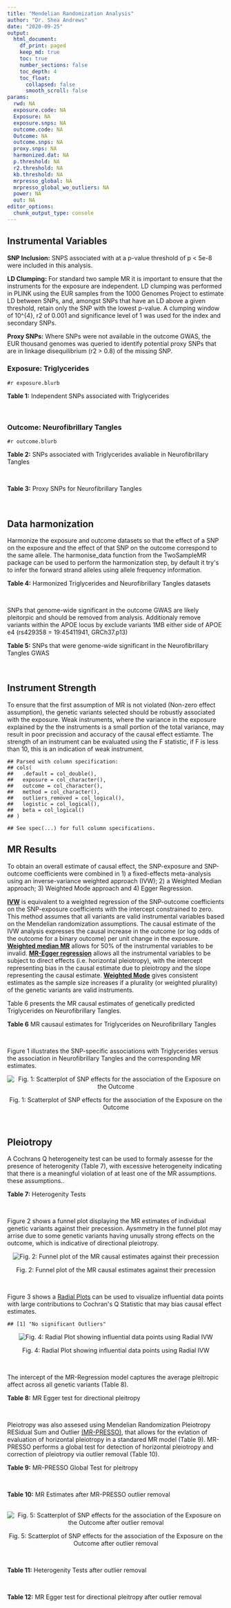 ```yaml
---
title: "Mendelian Randomization Analysis"
author: "Dr. Shea Andrews"
date: "2020-09-25"
output:
  html_document:
    df_print: paged
    keep_md: true
    toc: true
    number_sections: false
    toc_depth: 4
    toc_float:
      collapsed: false
      smooth_scroll: false
params:
  rwd: NA
  exposure.code: NA
  Exposure: NA
  exposure.snps: NA
  outcome.code: NA
  Outcome: NA
  outcome.snps: NA
  proxy.snps: NA
  harmonized.dat: NA
  p.threshold: NA
  r2.threshold: NA
  kb.threshold: NA
  mrpresso_global: NA
  mrpresso_global_wo_outliers: NA
  power: NA
  out: NA
editor_options:
  chunk_output_type: console
---
```







## Instrumental Variables
**SNP Inclusion:** SNPS associated with at a p-value threshold of p < 5e-8 were included in this analysis.
<br>

**LD Clumping:** For standard two sample MR it is important to ensure that the instruments for the exposure are independent. LD clumping was performed in PLINK using the EUR samples from the 1000 Genomes Project to estimate LD between SNPs, and, amongst SNPs that have an LD above a given threshold, retain only the SNP with the lowest p-value. A clumping window of 10^{4}, r2 of 0.001 and significance level of 1 was used for the index and secondary SNPs.
<br>

**Proxy SNPs:** Where SNPs were not available in the outcome GWAS, the EUR thousand genomes was queried to identify potential proxy SNPs that are in linkage disequilibrium (r2 > 0.8) of the missing SNP.
<br>

### Exposure: Triglycerides
`#r exposure.blurb`
<br>

**Table 1:** Independent SNPs associated with Triglycerides
<div data-pagedtable="false">
  <script data-pagedtable-source type="application/json">
{"columns":[{"label":["SNP"],"name":[1],"type":["chr"],"align":["left"]},{"label":["CHROM"],"name":[2],"type":["dbl"],"align":["right"]},{"label":["POS"],"name":[3],"type":["dbl"],"align":["right"]},{"label":["REF"],"name":[4],"type":["chr"],"align":["left"]},{"label":["ALT"],"name":[5],"type":["chr"],"align":["left"]},{"label":["AF"],"name":[6],"type":["dbl"],"align":["right"]},{"label":["BETA"],"name":[7],"type":["dbl"],"align":["right"]},{"label":["SE"],"name":[8],"type":["dbl"],"align":["right"]},{"label":["Z"],"name":[9],"type":["dbl"],"align":["right"]},{"label":["P"],"name":[10],"type":["dbl"],"align":["right"]},{"label":["N"],"name":[11],"type":["dbl"],"align":["right"]},{"label":["TRAIT"],"name":[12],"type":["chr"],"align":["left"]}],"data":[{"1":"rs12748152","2":"1","3":"27138393","4":"C","5":"T","6":"0.0683714","7":"0.0372","8":"0.0059","9":"6.305085","10":"1.100e-09","11":"177761.5","12":"Triglycerides"},{"1":"rs17513135","2":"1","3":"40035686","4":"C","5":"T","6":"0.2500000","7":"0.0220","8":"0.0039","9":"5.641026","10":"1.633e-08","11":"174742.0","12":"Triglycerides"},{"1":"rs4587594","2":"1","3":"63133930","4":"G","5":"A","6":"0.3032340","7":"-0.0694","8":"0.0035","9":"-19.828600","10":"3.503e-82","11":"177772.0","12":"Triglycerides"},{"1":"rs1321257","2":"1","3":"230305312","4":"G","5":"A","6":"0.6400070","7":"-0.0402","8":"0.0034","9":"-11.823500","10":"5.986e-31","11":"177757.9","12":"Triglycerides"},{"1":"rs676210","2":"2","3":"21231524","4":"G","5":"A","6":"0.2314110","7":"-0.0733","8":"0.0039","9":"-18.794900","10":"3.284e-71","11":"177782.0","12":"Triglycerides"},{"1":"rs1260326","2":"2","3":"27730940","4":"T","5":"C","6":"0.6136610","7":"-0.1148","8":"0.0034","9":"-33.764700","10":"2.290e-239","11":"177765.0","12":"Triglycerides"},{"1":"rs13389219","2":"2","3":"165528876","4":"C","5":"T","6":"0.4034550","7":"-0.0271","8":"0.0034","9":"-7.970590","10":"2.598e-15","11":"177782.9","12":"Triglycerides"},{"1":"rs2972146","2":"2","3":"227100698","4":"G","5":"T","6":"0.6309740","7":"0.0281","8":"0.0034","9":"8.264706","10":"2.974e-15","11":"174703.9","12":"Triglycerides"},{"1":"rs10440120","2":"3","3":"12486964","4":"C","5":"A","6":"0.1655080","7":"-0.0306","8":"0.0044","9":"-6.954550","10":"5.343e-11","11":"174886.1","12":"Triglycerides"},{"1":"rs645040","2":"3","3":"135926622","4":"G","5":"T","6":"0.8208850","7":"0.0293","8":"0.0040","9":"7.325000","10":"1.830e-12","11":"177779.0","12":"Triglycerides"},{"1":"rs6831256","2":"4","3":"3473139","4":"A","5":"G","6":"0.3971880","7":"0.0258","8":"0.0035","9":"7.371429","10":"1.602e-12","11":"177494.9","12":"Triglycerides"},{"1":"rs442177","2":"4","3":"88030261","4":"G","5":"T","6":"0.5364790","7":"0.0309","8":"0.0033","9":"9.363636","10":"1.316e-18","11":"177798.0","12":"Triglycerides"},{"1":"rs9686661","2":"5","3":"55861786","4":"C","5":"T","6":"0.1487860","7":"0.0379","8":"0.0044","9":"8.613636","10":"2.541e-16","11":"177050.0","12":"Triglycerides"},{"1":"rs6882076","2":"5","3":"156390297","4":"T","5":"C","6":"0.6327160","7":"0.0286","8":"0.0035","9":"8.171429","10":"1.513e-15","11":"177778.0","12":"Triglycerides"},{"1":"rs2239520","2":"6","3":"31088922","4":"G","5":"A","6":"0.3906190","7":"-0.0236","8":"0.0037","9":"-6.378380","10":"4.144e-10","11":"151047.0","12":"Triglycerides"},{"1":"rs2247056","2":"6","3":"31265490","4":"T","5":"C","6":"0.7218780","7":"0.0378","8":"0.0039","9":"9.692308","10":"3.861e-21","11":"174062.0","12":"Triglycerides"},{"1":"rs998584","2":"6","3":"43757896","4":"C","5":"A","6":"0.4905450","7":"0.0293","8":"0.0037","9":"7.918919","10":"3.424e-15","11":"174573.0","12":"Triglycerides"},{"1":"rs719726","2":"6","3":"127414801","4":"C","5":"T","6":"0.5999630","7":"0.0199","8":"0.0035","9":"5.685714","10":"2.486e-08","11":"168319.0","12":"Triglycerides"},{"1":"rs634869","2":"6","3":"139831757","4":"T","5":"C","6":"0.5747460","7":"-0.0272","8":"0.0033","9":"-8.242420","10":"1.776e-14","11":"177755.0","12":"Triglycerides"},{"1":"rs2665357","2":"6","3":"160848167","4":"A","5":"C","6":"0.5193360","7":"0.0212","8":"0.0033","9":"6.424242","10":"8.327e-10","11":"172850.0","12":"Triglycerides"},{"1":"rs4719841","2":"7","3":"25997536","4":"A","5":"G","6":"0.4108890","7":"0.0232","8":"0.0034","9":"6.823529","10":"8.864e-11","11":"177774.9","12":"Triglycerides"},{"1":"rs11974409","2":"7","3":"72989390","4":"A","5":"G","6":"0.1816990","7":"-0.0899","8":"0.0042","9":"-21.404800","10":"1.360e-100","11":"177786.0","12":"Triglycerides"},{"1":"rs38855","2":"7","3":"116358044","4":"A","5":"G","6":"0.4712940","7":"-0.0187","8":"0.0033","9":"-5.666670","10":"2.109e-08","11":"177825.0","12":"Triglycerides"},{"1":"rs287621","2":"7","3":"130435181","4":"T","5":"C","6":"0.7140010","7":"-0.0222","8":"0.0037","9":"-6.000000","10":"7.671e-09","11":"177813.0","12":"Triglycerides"},{"1":"rs6995541","2":"8","3":"10671260","4":"A","5":"G","6":"0.2336240","7":"0.0265","8":"0.0037","9":"7.162162","10":"1.343e-12","11":"177486.0","12":"Triglycerides"},{"1":"rs12676857","2":"8","3":"18266572","4":"T","5":"C","6":"0.1436090","7":"0.0332","8":"0.0046","9":"7.217391","10":"7.291e-12","11":"177732.0","12":"Triglycerides"},{"1":"rs12678919","2":"8","3":"19844222","4":"A","5":"G","6":"0.0681239","7":"-0.1702","8":"0.0056","9":"-30.392900","10":"1.820e-199","11":"177749.9","12":"Triglycerides"},{"1":"rs4738684","2":"8","3":"59393273","4":"A","5":"G","6":"0.6075010","7":"-0.0205","8":"0.0035","9":"-5.857140","10":"8.819e-09","11":"177790.0","12":"Triglycerides"},{"1":"rs2954022","2":"8","3":"126482621","4":"C","5":"A","6":"0.5114630","7":"-0.0780","8":"0.0033","9":"-23.636400","10":"2.230e-113","11":"177750.0","12":"Triglycerides"},{"1":"rs1832007","2":"10","3":"5254847","4":"A","5":"G","6":"0.1247280","7":"-0.0327","8":"0.0047","9":"-6.957450","10":"1.718e-12","11":"177504.0","12":"Triglycerides"},{"1":"rs10761762","2":"10","3":"65184717","4":"T","5":"C","6":"0.4990900","7":"-0.0270","8":"0.0033","9":"-8.181820","10":"1.061e-17","11":"177823.0","12":"Triglycerides"},{"1":"rs2068888","2":"10","3":"94839642","4":"G","5":"A","6":"0.4735120","7":"-0.0241","8":"0.0034","9":"-7.088240","10":"1.682e-11","11":"177712.0","12":"Triglycerides"},{"1":"rs2250802","2":"10","3":"113921354","4":"G","5":"A","6":"0.7334790","7":"0.0230","8":"0.0037","9":"6.216216","10":"1.210e-10","11":"174733.9","12":"Triglycerides"},{"1":"rs10501321","2":"11","3":"47294626","4":"T","5":"C","6":"0.3212210","7":"-0.0216","8":"0.0035","9":"-6.171430","10":"1.412e-08","11":"177680.0","12":"Triglycerides"},{"1":"rs174535","2":"11","3":"61551356","4":"T","5":"C","6":"0.3609590","7":"0.0470","8":"0.0034","9":"13.823529","10":"1.733e-41","11":"177772.9","12":"Triglycerides"},{"1":"rs11820504","2":"11","3":"116529442","4":"T","5":"C","6":"0.1807930","7":"0.0604","8":"0.0044","9":"13.727273","10":"1.095e-39","11":"172813.0","12":"Triglycerides"},{"1":"rs10790162","2":"11","3":"116639104","4":"A","5":"G","6":"0.9306210","7":"-0.2305","8":"0.0065","9":"-35.461500","10":"1.100e-249","11":"177771.1","12":"Triglycerides"},{"1":"rs11613352","2":"12","3":"57792580","4":"C","5":"T","6":"0.2251730","7":"-0.0280","8":"0.0039","9":"-7.179490","10":"9.397e-14","11":"177799.0","12":"Triglycerides"},{"1":"rs11057408","2":"12","3":"124464836","4":"G","5":"T","6":"0.3253360","7":"-0.0258","8":"0.0035","9":"-7.371430","10":"2.049e-12","11":"174454.0","12":"Triglycerides"},{"1":"rs16948098","2":"15","3":"44219607","4":"G","5":"A","6":"0.0370102","7":"0.0800","8":"0.0089","9":"8.988764","10":"4.838e-17","11":"163328.2","12":"Triglycerides"},{"1":"rs2043085","2":"15","3":"58680954","4":"T","5":"C","6":"0.6610970","7":"-0.0327","8":"0.0034","9":"-9.617650","10":"7.809e-20","11":"176147.0","12":"Triglycerides"},{"1":"rs588136","2":"15","3":"58730498","4":"C","5":"T","6":"0.7867110","7":"-0.0495","8":"0.0041","9":"-12.073200","10":"3.365e-30","11":"176173.0","12":"Triglycerides"},{"1":"rs3198697","2":"16","3":"15129940","4":"C","5":"T","6":"0.3839030","7":"-0.0198","8":"0.0034","9":"-5.823530","10":"2.207e-08","11":"175934.1","12":"Triglycerides"},{"1":"rs749671","2":"16","3":"31088347","4":"G","5":"A","6":"0.3477070","7":"-0.0211","8":"0.0034","9":"-6.205880","10":"6.106e-10","11":"176205.1","12":"Triglycerides"},{"1":"rs1800775","2":"16","3":"56995236","4":"C","5":"A","6":"0.5121820","7":"-0.0396","8":"0.0035","9":"-11.314300","10":"1.332e-26","11":"172715.0","12":"Triglycerides"},{"1":"rs8077889","2":"17","3":"41878166","4":"A","5":"C","6":"0.1884530","7":"0.0252","8":"0.0042","9":"6.000000","10":"9.879e-09","11":"176194.0","12":"Triglycerides"},{"1":"rs7248104","2":"19","3":"7224431","4":"G","5":"A","6":"0.4124030","7":"-0.0222","8":"0.0034","9":"-6.529410","10":"5.045e-10","11":"176083.0","12":"Triglycerides"},{"1":"rs10401969","2":"19","3":"19407718","4":"T","5":"C","6":"0.0710134","7":"-0.1210","8":"0.0065","9":"-18.615400","10":"9.702e-70","11":"176172.7","12":"Triglycerides"},{"1":"rs731839","2":"19","3":"33899065","4":"G","5":"A","6":"0.6709000","7":"-0.0224","8":"0.0036","9":"-6.222220","10":"2.651e-09","11":"176161.1","12":"Triglycerides"},{"1":"rs439401","2":"19","3":"45414451","4":"T","5":"C","6":"0.6390100","7":"0.0659","8":"0.0038","9":"17.342105","10":"1.423e-66","11":"152584.0","12":"Triglycerides"},{"1":"rs3760627","2":"19","3":"45457180","4":"T","5":"C","6":"0.4941460","7":"0.0189","8":"0.0034","9":"5.558824","10":"5.293e-09","11":"176200.9","12":"Triglycerides"},{"1":"rs6029143","2":"20","3":"39118662","4":"C","5":"T","6":"0.0446137","7":"-0.0388","8":"0.0071","9":"-5.464790","10":"4.933e-08","11":"176256.9","12":"Triglycerides"},{"1":"rs4810479","2":"20","3":"44545048","4":"C","5":"T","6":"0.7471790","7":"-0.0474","8":"0.0038","9":"-12.473700","10":"2.067e-34","11":"176191.9","12":"Triglycerides"},{"1":"rs3761445","2":"22","3":"38595411","4":"G","5":"A","6":"0.6132420","7":"0.0232","8":"0.0034","9":"6.823529","10":"8.062e-12","11":"175846.1","12":"Triglycerides"}],"options":{"columns":{"min":{},"max":[10]},"rows":{"min":[10],"max":[10]},"pages":{}}}
  </script>
</div>
<br>

### Outcome: Neurofibrillary Tangles
`#r outcome.blurb`
<br>

**Table 2:** SNPs associated with Triglycerides avaliable in Neurofibrillary Tangles
<div data-pagedtable="false">
  <script data-pagedtable-source type="application/json">
{"columns":[{"label":["SNP"],"name":[1],"type":["chr"],"align":["left"]},{"label":["CHROM"],"name":[2],"type":["dbl"],"align":["right"]},{"label":["POS"],"name":[3],"type":["dbl"],"align":["right"]},{"label":["REF"],"name":[4],"type":["chr"],"align":["left"]},{"label":["ALT"],"name":[5],"type":["chr"],"align":["left"]},{"label":["AF"],"name":[6],"type":["dbl"],"align":["right"]},{"label":["BETA"],"name":[7],"type":["dbl"],"align":["right"]},{"label":["SE"],"name":[8],"type":["dbl"],"align":["right"]},{"label":["Z"],"name":[9],"type":["dbl"],"align":["right"]},{"label":["P"],"name":[10],"type":["dbl"],"align":["right"]},{"label":["N"],"name":[11],"type":["dbl"],"align":["right"]},{"label":["TRAIT"],"name":[12],"type":["chr"],"align":["left"]}],"data":[{"1":"rs12748152","2":"1","3":"27138393","4":"C","5":"T","6":"0.0854","7":"0.1705","8":"0.0814","9":"2.09459459","10":"3.625e-02","11":"4735","12":"Neurofibrillary_Tangles"},{"1":"rs17513135","2":"1","3":"40035686","4":"C","5":"T","6":"0.2346","7":"0.0790","8":"0.0522","9":"1.51340996","10":"1.304e-01","11":"4735","12":"Neurofibrillary_Tangles"},{"1":"rs4587594","2":"1","3":"63133930","4":"G","5":"A","6":"0.3398","7":"0.0339","8":"0.0459","9":"0.73856209","10":"4.611e-01","11":"4735","12":"Neurofibrillary_Tangles"},{"1":"rs1321257","2":"1","3":"230305312","4":"G","5":"A","6":"0.6202","7":"-0.0037","8":"0.0457","9":"-0.08096280","10":"9.350e-01","11":"4735","12":"Neurofibrillary_Tangles"},{"1":"rs676210","2":"2","3":"21231524","4":"G","5":"A","6":"0.2155","7":"0.0355","8":"0.0524","9":"0.67748092","10":"4.980e-01","11":"4735","12":"Neurofibrillary_Tangles"},{"1":"rs1260326","2":"2","3":"27730940","4":"T","5":"C","6":"0.5890","7":"-0.0357","8":"0.0444","9":"-0.80405400","10":"4.222e-01","11":"4735","12":"Neurofibrillary_Tangles"},{"1":"rs13389219","2":"2","3":"165528876","4":"C","5":"T","6":"0.3908","7":"0.0277","8":"0.0446","9":"0.62107623","10":"5.349e-01","11":"4735","12":"Neurofibrillary_Tangles"},{"1":"rs2972146","2":"2","3":"227100698","4":"G","5":"T","6":"0.6350","7":"-0.0051","8":"0.0452","9":"-0.11283186","10":"9.108e-01","11":"4735","12":"Neurofibrillary_Tangles"},{"1":"rs10440120","2":"3","3":"12486964","4":"C","5":"A","6":"0.1618","7":"-0.0509","8":"0.0594","9":"-0.85690236","10":"3.913e-01","11":"4735","12":"Neurofibrillary_Tangles"},{"1":"rs645040","2":"3","3":"135926622","4":"G","5":"T","6":"0.7763","7":"-0.1020","8":"0.1065","9":"-0.95774648","10":"3.385e-01","11":"4735","12":"Neurofibrillary_Tangles"},{"1":"rs6831256","2":"4","3":"3473139","4":"A","5":"G","6":"0.4222","7":"0.0043","8":"0.0446","9":"0.09641260","10":"9.233e-01","11":"4735","12":"Neurofibrillary_Tangles"},{"1":"rs442177","2":"4","3":"88030261","4":"G","5":"T","6":"0.6003","7":"-0.0432","8":"0.0448","9":"-0.96428571","10":"3.350e-01","11":"4735","12":"Neurofibrillary_Tangles"},{"1":"rs9686661","2":"5","3":"55861786","4":"C","5":"T","6":"0.1980","7":"0.0114","8":"0.0565","9":"0.20176991","10":"8.405e-01","11":"4735","12":"Neurofibrillary_Tangles"},{"1":"rs6882076","2":"5","3":"156390297","4":"T","5":"C","6":"0.6538","7":"0.0560","8":"0.0459","9":"1.22004000","10":"2.222e-01","11":"4735","12":"Neurofibrillary_Tangles"},{"1":"rs2239520","2":"6","3":"31088922","4":"G","5":"A","6":"0.4075","7":"-0.0152","8":"0.0465","9":"-0.32688172","10":"7.439e-01","11":"4735","12":"Neurofibrillary_Tangles"},{"1":"rs2247056","2":"6","3":"31265490","4":"T","5":"C","6":"0.7386","7":"0.0408","8":"0.0549","9":"0.74316900","10":"4.576e-01","11":"4735","12":"Neurofibrillary_Tangles"},{"1":"rs998584","2":"6","3":"43757896","4":"C","5":"A","6":"0.4866","7":"0.0021","8":"0.0493","9":"0.04259635","10":"9.661e-01","11":"4735","12":"Neurofibrillary_Tangles"},{"1":"rs719726","2":"6","3":"127414801","4":"C","5":"T","6":"0.5577","7":"-0.0142","8":"0.0445","9":"-0.31910112","10":"7.488e-01","11":"4735","12":"Neurofibrillary_Tangles"},{"1":"rs634869","2":"6","3":"139831757","4":"T","5":"C","6":"0.5923","7":"0.0591","8":"0.0440","9":"1.34318000","10":"1.795e-01","11":"4735","12":"Neurofibrillary_Tangles"},{"1":"rs2665357","2":"6","3":"160848167","4":"A","5":"C","6":"0.5011","7":"-0.0269","8":"0.0436","9":"-0.61697200","10":"5.373e-01","11":"4735","12":"Neurofibrillary_Tangles"},{"1":"rs4719841","2":"7","3":"25997536","4":"A","5":"G","6":"0.4072","7":"0.0428","8":"0.0441","9":"0.97052200","10":"3.316e-01","11":"4735","12":"Neurofibrillary_Tangles"},{"1":"rs11974409","2":"7","3":"72989390","4":"A","5":"G","6":"0.1896","7":"0.1409","8":"0.0572","9":"2.46329000","10":"1.367e-02","11":"4735","12":"Neurofibrillary_Tangles"},{"1":"rs38855","2":"7","3":"116358044","4":"A","5":"G","6":"0.4698","7":"-0.0393","8":"0.0436","9":"-0.90137600","10":"3.666e-01","11":"4735","12":"Neurofibrillary_Tangles"},{"1":"rs287621","2":"7","3":"130435181","4":"T","5":"C","6":"0.7110","7":"-0.0035","8":"0.0489","9":"-0.07157460","10":"9.423e-01","11":"4735","12":"Neurofibrillary_Tangles"},{"1":"rs6995541","2":"8","3":"10671260","4":"A","5":"G","6":"0.3174","7":"-0.0856","8":"0.0482","9":"-1.77593000","10":"7.580e-02","11":"4735","12":"Neurofibrillary_Tangles"},{"1":"rs12676857","2":"8","3":"18266572","4":"T","5":"C","6":"0.1489","7":"0.0309","8":"0.0614","9":"0.50325700","10":"6.149e-01","11":"4735","12":"Neurofibrillary_Tangles"},{"1":"rs12678919","2":"8","3":"19844222","4":"A","5":"G","6":"0.0991","7":"-0.0907","8":"0.0718","9":"-1.26323000","10":"2.066e-01","11":"4735","12":"Neurofibrillary_Tangles"},{"1":"rs2954022","2":"8","3":"126482621","4":"C","5":"A","6":"0.4668","7":"-0.0182","8":"0.0442","9":"-0.41176471","10":"6.803e-01","11":"4735","12":"Neurofibrillary_Tangles"},{"1":"rs1832007","2":"10","3":"5254847","4":"A","5":"G","6":"0.1501","7":"0.1071","8":"0.0608","9":"1.76151000","10":"7.829e-02","11":"4735","12":"Neurofibrillary_Tangles"},{"1":"rs10761762","2":"10","3":"65184717","4":"T","5":"C","6":"0.4821","7":"-0.0093","8":"0.0439","9":"-0.21184500","10":"8.331e-01","11":"4735","12":"Neurofibrillary_Tangles"},{"1":"rs2068888","2":"10","3":"94839642","4":"G","5":"A","6":"0.4512","7":"-0.0086","8":"0.0444","9":"-0.19369369","10":"8.457e-01","11":"4735","12":"Neurofibrillary_Tangles"},{"1":"rs2250802","2":"10","3":"113921354","4":"G","5":"A","6":"0.7021","7":"0.0228","8":"0.0473","9":"0.48202960","10":"6.295e-01","11":"4735","12":"Neurofibrillary_Tangles"},{"1":"rs10501321","2":"11","3":"47294626","4":"T","5":"C","6":"0.3130","7":"-0.0217","8":"0.0469","9":"-0.46268700","10":"6.435e-01","11":"4735","12":"Neurofibrillary_Tangles"},{"1":"rs174535","2":"11","3":"61551356","4":"T","5":"C","6":"0.3349","7":"-0.0147","8":"0.0462","9":"-0.31818200","10":"7.502e-01","11":"4735","12":"Neurofibrillary_Tangles"},{"1":"rs11820504","2":"11","3":"116529442","4":"T","5":"C","6":"0.1757","7":"0.0546","8":"0.0582","9":"0.93814400","10":"3.483e-01","11":"4735","12":"Neurofibrillary_Tangles"},{"1":"rs10790162","2":"11","3":"116639104","4":"A","5":"G","6":"0.9296","7":"0.0567","8":"0.0869","9":"0.65247400","10":"5.145e-01","11":"4735","12":"Neurofibrillary_Tangles"},{"1":"rs11613352","2":"12","3":"57792580","4":"C","5":"T","6":"0.2337","7":"-0.0012","8":"0.0515","9":"-0.02330097","10":"9.812e-01","11":"4735","12":"Neurofibrillary_Tangles"},{"1":"rs11057408","2":"12","3":"124464836","4":"G","5":"T","6":"0.3440","7":"-0.0502","8":"0.0459","9":"-1.09368192","10":"2.741e-01","11":"4735","12":"Neurofibrillary_Tangles"},{"1":"rs16948098","2":"15","3":"44219607","4":"G","5":"A","6":"0.0478","7":"0.0667","8":"0.1063","9":"0.62746943","10":"5.303e-01","11":"4735","12":"Neurofibrillary_Tangles"},{"1":"rs2043085","2":"15","3":"58680954","4":"T","5":"C","6":"0.6300","7":"0.1171","8":"0.0455","9":"2.57363000","10":"1.014e-02","11":"4735","12":"Neurofibrillary_Tangles"},{"1":"rs588136","2":"15","3":"58730498","4":"C","5":"T","6":"0.7895","7":"0.0116","8":"0.0547","9":"0.21206581","10":"8.318e-01","11":"4735","12":"Neurofibrillary_Tangles"},{"1":"rs3198697","2":"16","3":"15129940","4":"C","5":"T","6":"0.4200","7":"-0.0189","8":"0.0440","9":"-0.42954545","10":"6.667e-01","11":"4735","12":"Neurofibrillary_Tangles"},{"1":"rs749671","2":"16","3":"31088347","4":"G","5":"A","6":"0.3849","7":"0.0422","8":"0.0449","9":"0.93986637","10":"3.479e-01","11":"4735","12":"Neurofibrillary_Tangles"},{"1":"rs1800775","2":"16","3":"56995236","4":"C","5":"A","6":"0.4930","7":"0.0589","8":"0.0442","9":"1.33257919","10":"1.830e-01","11":"4735","12":"Neurofibrillary_Tangles"},{"1":"rs8077889","2":"17","3":"41878166","4":"A","5":"C","6":"0.2259","7":"0.0151","8":"0.0525","9":"0.28761900","10":"7.734e-01","11":"4735","12":"Neurofibrillary_Tangles"},{"1":"rs7248104","2":"19","3":"7224431","4":"G","5":"A","6":"0.4074","7":"-0.0756","8":"0.0443","9":"-1.70654628","10":"8.790e-02","11":"4735","12":"Neurofibrillary_Tangles"},{"1":"rs10401969","2":"19","3":"19407718","4":"T","5":"C","6":"0.0767","7":"-0.2567","8":"0.1541","9":"-1.66580000","10":"9.575e-02","11":"4735","12":"Neurofibrillary_Tangles"},{"1":"rs731839","2":"19","3":"33899065","4":"G","5":"A","6":"0.6609","7":"0.0048","8":"0.0468","9":"0.10256410","10":"9.178e-01","11":"4735","12":"Neurofibrillary_Tangles"},{"1":"rs439401","2":"19","3":"45414451","4":"T","5":"C","6":"0.6967","7":"0.3360","8":"0.0509","9":"6.60118000","10":"3.992e-11","11":"4735","12":"Neurofibrillary_Tangles"},{"1":"rs3760627","2":"19","3":"45457180","4":"T","5":"C","6":"0.4763","7":"0.1601","8":"0.0435","9":"3.68046000","10":"2.322e-04","11":"4735","12":"Neurofibrillary_Tangles"},{"1":"rs6029143","2":"20","3":"39118662","4":"C","5":"T","6":"0.0750","7":"-0.0109","8":"0.0881","9":"-0.12372304","10":"9.011e-01","11":"4735","12":"Neurofibrillary_Tangles"},{"1":"rs4810479","2":"20","3":"44545048","4":"C","5":"T","6":"0.7336","7":"-0.0291","8":"0.0495","9":"-0.58787879","10":"5.569e-01","11":"4735","12":"Neurofibrillary_Tangles"},{"1":"rs3761445","2":"22","3":"38595411","4":"G","5":"A","6":"0.6030","7":"0.0265","8":"0.0441","9":"0.60090703","10":"5.469e-01","11":"4735","12":"Neurofibrillary_Tangles"},{"1":"rs4738684","2":"NA","3":"NA","4":"NA","5":"NA","6":"NA","7":"NA","8":"NA","9":"NA","10":"NA","11":"NA","12":"NA"}],"options":{"columns":{"min":{},"max":[10]},"rows":{"min":[10],"max":[10]},"pages":{}}}
  </script>
</div>
<br>

**Table 3:** Proxy SNPs for Neurofibrillary Tangles
<div data-pagedtable="false">
  <script data-pagedtable-source type="application/json">
{"columns":[{"label":["target_snp"],"name":[1],"type":["chr"],"align":["left"]},{"label":["proxy_snp"],"name":[2],"type":["chr"],"align":["left"]},{"label":["ld.r2"],"name":[3],"type":["dbl"],"align":["right"]},{"label":["Dprime"],"name":[4],"type":["dbl"],"align":["right"]},{"label":["PHASE"],"name":[5],"type":["chr"],"align":["left"]},{"label":["X12"],"name":[6],"type":["lgl"],"align":["right"]},{"label":["CHROM"],"name":[7],"type":["dbl"],"align":["right"]},{"label":["POS"],"name":[8],"type":["dbl"],"align":["right"]},{"label":["REF.proxy"],"name":[9],"type":["chr"],"align":["left"]},{"label":["ALT.proxy"],"name":[10],"type":["chr"],"align":["left"]},{"label":["AF"],"name":[11],"type":["dbl"],"align":["right"]},{"label":["BETA"],"name":[12],"type":["dbl"],"align":["right"]},{"label":["SE"],"name":[13],"type":["dbl"],"align":["right"]},{"label":["Z"],"name":[14],"type":["dbl"],"align":["right"]},{"label":["P"],"name":[15],"type":["dbl"],"align":["right"]},{"label":["N"],"name":[16],"type":["dbl"],"align":["right"]},{"label":["TRAIT"],"name":[17],"type":["chr"],"align":["left"]},{"label":["ref"],"name":[18],"type":["chr"],"align":["left"]},{"label":["ref.proxy"],"name":[19],"type":["chr"],"align":["left"]},{"label":["alt"],"name":[20],"type":["chr"],"align":["left"]},{"label":["alt.proxy"],"name":[21],"type":["chr"],"align":["left"]},{"label":["ALT"],"name":[22],"type":["chr"],"align":["left"]},{"label":["REF"],"name":[23],"type":["chr"],"align":["left"]},{"label":["proxy.outcome"],"name":[24],"type":["lgl"],"align":["right"]}],"data":[{"1":"rs4738684","2":"rs9297994","3":"1","4":"1","5":"AG/GA","6":"NA","7":"8","8":"59392324","9":"G","10":"A","11":"0.6545","12":"0.0362","13":"0.0458","14":"0.790393","15":"0.4293","16":"4735","17":"Neurofibrillary_Tangles","18":"A","19":"G","20":"G","21":"A","22":"G","23":"A","24":"TRUE"}],"options":{"columns":{"min":{},"max":[10]},"rows":{"min":[10],"max":[10]},"pages":{}}}
  </script>
</div>
<br>

## Data harmonization
Harmonize the exposure and outcome datasets so that the effect of a SNP on the exposure and the effect of that SNP on the outcome correspond to the same allele. The harmonise_data function from the TwoSampleMR package can be used to perform the harmonization step, by default it try's to infer the forward strand alleles using allele frequency information.
<br>

**Table 4:** Harmonized Triglycerides and Neurofibrillary Tangles datasets
<div data-pagedtable="false">
  <script data-pagedtable-source type="application/json">
{"columns":[{"label":["SNP"],"name":[1],"type":["chr"],"align":["left"]},{"label":["effect_allele.exposure"],"name":[2],"type":["chr"],"align":["left"]},{"label":["other_allele.exposure"],"name":[3],"type":["chr"],"align":["left"]},{"label":["effect_allele.outcome"],"name":[4],"type":["chr"],"align":["left"]},{"label":["other_allele.outcome"],"name":[5],"type":["chr"],"align":["left"]},{"label":["beta.exposure"],"name":[6],"type":["dbl"],"align":["right"]},{"label":["beta.outcome"],"name":[7],"type":["dbl"],"align":["right"]},{"label":["eaf.exposure"],"name":[8],"type":["dbl"],"align":["right"]},{"label":["eaf.outcome"],"name":[9],"type":["dbl"],"align":["right"]},{"label":["remove"],"name":[10],"type":["lgl"],"align":["right"]},{"label":["palindromic"],"name":[11],"type":["lgl"],"align":["right"]},{"label":["ambiguous"],"name":[12],"type":["lgl"],"align":["right"]},{"label":["id.outcome"],"name":[13],"type":["chr"],"align":["left"]},{"label":["chr.outcome"],"name":[14],"type":["dbl"],"align":["right"]},{"label":["pos.outcome"],"name":[15],"type":["dbl"],"align":["right"]},{"label":["se.outcome"],"name":[16],"type":["dbl"],"align":["right"]},{"label":["z.outcome"],"name":[17],"type":["dbl"],"align":["right"]},{"label":["pval.outcome"],"name":[18],"type":["dbl"],"align":["right"]},{"label":["samplesize.outcome"],"name":[19],"type":["dbl"],"align":["right"]},{"label":["outcome"],"name":[20],"type":["chr"],"align":["left"]},{"label":["mr_keep.outcome"],"name":[21],"type":["lgl"],"align":["right"]},{"label":["pval_origin.outcome"],"name":[22],"type":["chr"],"align":["left"]},{"label":["chr.exposure"],"name":[23],"type":["dbl"],"align":["right"]},{"label":["pos.exposure"],"name":[24],"type":["dbl"],"align":["right"]},{"label":["se.exposure"],"name":[25],"type":["dbl"],"align":["right"]},{"label":["z.exposure"],"name":[26],"type":["dbl"],"align":["right"]},{"label":["pval.exposure"],"name":[27],"type":["dbl"],"align":["right"]},{"label":["samplesize.exposure"],"name":[28],"type":["dbl"],"align":["right"]},{"label":["exposure"],"name":[29],"type":["chr"],"align":["left"]},{"label":["mr_keep.exposure"],"name":[30],"type":["lgl"],"align":["right"]},{"label":["pval_origin.exposure"],"name":[31],"type":["chr"],"align":["left"]},{"label":["id.exposure"],"name":[32],"type":["chr"],"align":["left"]},{"label":["action"],"name":[33],"type":["dbl"],"align":["right"]},{"label":["mr_keep"],"name":[34],"type":["lgl"],"align":["right"]},{"label":["pt"],"name":[35],"type":["dbl"],"align":["right"]},{"label":["pleitropy_keep"],"name":[36],"type":["lgl"],"align":["right"]},{"label":["mrpresso_RSSobs"],"name":[37],"type":["lgl"],"align":["right"]},{"label":["mrpresso_pval"],"name":[38],"type":["lgl"],"align":["right"]},{"label":["mrpresso_keep"],"name":[39],"type":["lgl"],"align":["right"]}],"data":[{"1":"rs10401969","2":"C","3":"T","4":"C","5":"T","6":"-0.1210","7":"-0.2567","8":"0.0710134","9":"0.0767","10":"FALSE","11":"FALSE","12":"FALSE","13":"oNEZgV","14":"19","15":"19407718","16":"0.1541","17":"-1.66580000","18":"9.575e-02","19":"4735","20":"Beecham2014braak4","21":"TRUE","22":"reported","23":"19","24":"19407718","25":"0.0065","26":"-18.615400","27":"9.702e-70","28":"176172.7","29":"Willer2013tg","30":"TRUE","31":"reported","32":"Fpo2uu","33":"2","34":"TRUE","35":"5e-08","36":"TRUE","37":"NA","38":"NA","39":"TRUE"},{"1":"rs10440120","2":"A","3":"C","4":"A","5":"C","6":"-0.0306","7":"-0.0509","8":"0.1655080","9":"0.1618","10":"FALSE","11":"FALSE","12":"FALSE","13":"oNEZgV","14":"3","15":"12486964","16":"0.0594","17":"-0.85690236","18":"3.913e-01","19":"4735","20":"Beecham2014braak4","21":"TRUE","22":"reported","23":"3","24":"12486964","25":"0.0044","26":"-6.954550","27":"5.343e-11","28":"174886.1","29":"Willer2013tg","30":"TRUE","31":"reported","32":"Fpo2uu","33":"2","34":"TRUE","35":"5e-08","36":"TRUE","37":"NA","38":"NA","39":"TRUE"},{"1":"rs10501321","2":"C","3":"T","4":"C","5":"T","6":"-0.0216","7":"-0.0217","8":"0.3212210","9":"0.3130","10":"FALSE","11":"FALSE","12":"FALSE","13":"oNEZgV","14":"11","15":"47294626","16":"0.0469","17":"-0.46268700","18":"6.435e-01","19":"4735","20":"Beecham2014braak4","21":"TRUE","22":"reported","23":"11","24":"47294626","25":"0.0035","26":"-6.171430","27":"1.412e-08","28":"177680.0","29":"Willer2013tg","30":"TRUE","31":"reported","32":"Fpo2uu","33":"2","34":"TRUE","35":"5e-08","36":"TRUE","37":"NA","38":"NA","39":"TRUE"},{"1":"rs10761762","2":"C","3":"T","4":"C","5":"T","6":"-0.0270","7":"-0.0093","8":"0.4990900","9":"0.4821","10":"FALSE","11":"FALSE","12":"FALSE","13":"oNEZgV","14":"10","15":"65184717","16":"0.0439","17":"-0.21184500","18":"8.331e-01","19":"4735","20":"Beecham2014braak4","21":"TRUE","22":"reported","23":"10","24":"65184717","25":"0.0033","26":"-8.181820","27":"1.061e-17","28":"177823.0","29":"Willer2013tg","30":"TRUE","31":"reported","32":"Fpo2uu","33":"2","34":"TRUE","35":"5e-08","36":"TRUE","37":"NA","38":"NA","39":"TRUE"},{"1":"rs10790162","2":"G","3":"A","4":"G","5":"A","6":"-0.2305","7":"0.0567","8":"0.9306210","9":"0.9296","10":"FALSE","11":"FALSE","12":"FALSE","13":"oNEZgV","14":"11","15":"116639104","16":"0.0869","17":"0.65247400","18":"5.145e-01","19":"4735","20":"Beecham2014braak4","21":"TRUE","22":"reported","23":"11","24":"116639104","25":"0.0065","26":"-35.461500","27":"1.000e-200","28":"177771.1","29":"Willer2013tg","30":"TRUE","31":"reported","32":"Fpo2uu","33":"2","34":"TRUE","35":"5e-08","36":"TRUE","37":"NA","38":"NA","39":"TRUE"},{"1":"rs11057408","2":"T","3":"G","4":"T","5":"G","6":"-0.0258","7":"-0.0502","8":"0.3253360","9":"0.3440","10":"FALSE","11":"FALSE","12":"FALSE","13":"oNEZgV","14":"12","15":"124464836","16":"0.0459","17":"-1.09368192","18":"2.741e-01","19":"4735","20":"Beecham2014braak4","21":"TRUE","22":"reported","23":"12","24":"124464836","25":"0.0035","26":"-7.371430","27":"2.049e-12","28":"174454.0","29":"Willer2013tg","30":"TRUE","31":"reported","32":"Fpo2uu","33":"2","34":"TRUE","35":"5e-08","36":"TRUE","37":"NA","38":"NA","39":"TRUE"},{"1":"rs11613352","2":"T","3":"C","4":"T","5":"C","6":"-0.0280","7":"-0.0012","8":"0.2251730","9":"0.2337","10":"FALSE","11":"FALSE","12":"FALSE","13":"oNEZgV","14":"12","15":"57792580","16":"0.0515","17":"-0.02330097","18":"9.812e-01","19":"4735","20":"Beecham2014braak4","21":"TRUE","22":"reported","23":"12","24":"57792580","25":"0.0039","26":"-7.179490","27":"9.397e-14","28":"177799.0","29":"Willer2013tg","30":"TRUE","31":"reported","32":"Fpo2uu","33":"2","34":"TRUE","35":"5e-08","36":"TRUE","37":"NA","38":"NA","39":"TRUE"},{"1":"rs11820504","2":"C","3":"T","4":"C","5":"T","6":"0.0604","7":"0.0546","8":"0.1807930","9":"0.1757","10":"FALSE","11":"FALSE","12":"FALSE","13":"oNEZgV","14":"11","15":"116529442","16":"0.0582","17":"0.93814400","18":"3.483e-01","19":"4735","20":"Beecham2014braak4","21":"TRUE","22":"reported","23":"11","24":"116529442","25":"0.0044","26":"13.727273","27":"1.095e-39","28":"172813.0","29":"Willer2013tg","30":"TRUE","31":"reported","32":"Fpo2uu","33":"2","34":"TRUE","35":"5e-08","36":"TRUE","37":"NA","38":"NA","39":"TRUE"},{"1":"rs11974409","2":"G","3":"A","4":"G","5":"A","6":"-0.0899","7":"0.1409","8":"0.1816990","9":"0.1896","10":"FALSE","11":"FALSE","12":"FALSE","13":"oNEZgV","14":"7","15":"72989390","16":"0.0572","17":"2.46329000","18":"1.367e-02","19":"4735","20":"Beecham2014braak4","21":"TRUE","22":"reported","23":"7","24":"72989390","25":"0.0042","26":"-21.404800","27":"1.360e-100","28":"177786.0","29":"Willer2013tg","30":"TRUE","31":"reported","32":"Fpo2uu","33":"2","34":"TRUE","35":"5e-08","36":"TRUE","37":"NA","38":"NA","39":"TRUE"},{"1":"rs1260326","2":"C","3":"T","4":"C","5":"T","6":"-0.1148","7":"-0.0357","8":"0.6136610","9":"0.5890","10":"FALSE","11":"FALSE","12":"FALSE","13":"oNEZgV","14":"2","15":"27730940","16":"0.0444","17":"-0.80405400","18":"4.222e-01","19":"4735","20":"Beecham2014braak4","21":"TRUE","22":"reported","23":"2","24":"27730940","25":"0.0034","26":"-33.764700","27":"1.000e-200","28":"177765.0","29":"Willer2013tg","30":"TRUE","31":"reported","32":"Fpo2uu","33":"2","34":"TRUE","35":"5e-08","36":"TRUE","37":"NA","38":"NA","39":"TRUE"},{"1":"rs12676857","2":"C","3":"T","4":"C","5":"T","6":"0.0332","7":"0.0309","8":"0.1436090","9":"0.1489","10":"FALSE","11":"FALSE","12":"FALSE","13":"oNEZgV","14":"8","15":"18266572","16":"0.0614","17":"0.50325700","18":"6.149e-01","19":"4735","20":"Beecham2014braak4","21":"TRUE","22":"reported","23":"8","24":"18266572","25":"0.0046","26":"7.217391","27":"7.291e-12","28":"177732.0","29":"Willer2013tg","30":"TRUE","31":"reported","32":"Fpo2uu","33":"2","34":"TRUE","35":"5e-08","36":"TRUE","37":"NA","38":"NA","39":"TRUE"},{"1":"rs12678919","2":"G","3":"A","4":"G","5":"A","6":"-0.1702","7":"-0.0907","8":"0.0681239","9":"0.0991","10":"FALSE","11":"FALSE","12":"FALSE","13":"oNEZgV","14":"8","15":"19844222","16":"0.0718","17":"-1.26323000","18":"2.066e-01","19":"4735","20":"Beecham2014braak4","21":"TRUE","22":"reported","23":"8","24":"19844222","25":"0.0056","26":"-30.392900","27":"1.820e-199","28":"177749.9","29":"Willer2013tg","30":"TRUE","31":"reported","32":"Fpo2uu","33":"2","34":"TRUE","35":"5e-08","36":"TRUE","37":"NA","38":"NA","39":"TRUE"},{"1":"rs12748152","2":"T","3":"C","4":"T","5":"C","6":"0.0372","7":"0.1705","8":"0.0683714","9":"0.0854","10":"FALSE","11":"FALSE","12":"FALSE","13":"oNEZgV","14":"1","15":"27138393","16":"0.0814","17":"2.09459459","18":"3.625e-02","19":"4735","20":"Beecham2014braak4","21":"TRUE","22":"reported","23":"1","24":"27138393","25":"0.0059","26":"6.305085","27":"1.100e-09","28":"177761.5","29":"Willer2013tg","30":"TRUE","31":"reported","32":"Fpo2uu","33":"2","34":"TRUE","35":"5e-08","36":"TRUE","37":"NA","38":"NA","39":"TRUE"},{"1":"rs1321257","2":"A","3":"G","4":"A","5":"G","6":"-0.0402","7":"-0.0037","8":"0.6400070","9":"0.6202","10":"FALSE","11":"FALSE","12":"FALSE","13":"oNEZgV","14":"1","15":"230305312","16":"0.0457","17":"-0.08096280","18":"9.350e-01","19":"4735","20":"Beecham2014braak4","21":"TRUE","22":"reported","23":"1","24":"230305312","25":"0.0034","26":"-11.823500","27":"5.986e-31","28":"177757.9","29":"Willer2013tg","30":"TRUE","31":"reported","32":"Fpo2uu","33":"2","34":"TRUE","35":"5e-08","36":"TRUE","37":"NA","38":"NA","39":"TRUE"},{"1":"rs13389219","2":"T","3":"C","4":"T","5":"C","6":"-0.0271","7":"0.0277","8":"0.4034550","9":"0.3908","10":"FALSE","11":"FALSE","12":"FALSE","13":"oNEZgV","14":"2","15":"165528876","16":"0.0446","17":"0.62107623","18":"5.349e-01","19":"4735","20":"Beecham2014braak4","21":"TRUE","22":"reported","23":"2","24":"165528876","25":"0.0034","26":"-7.970590","27":"2.598e-15","28":"177782.9","29":"Willer2013tg","30":"TRUE","31":"reported","32":"Fpo2uu","33":"2","34":"TRUE","35":"5e-08","36":"TRUE","37":"NA","38":"NA","39":"TRUE"},{"1":"rs16948098","2":"A","3":"G","4":"A","5":"G","6":"0.0800","7":"0.0667","8":"0.0370102","9":"0.0478","10":"FALSE","11":"FALSE","12":"FALSE","13":"oNEZgV","14":"15","15":"44219607","16":"0.1063","17":"0.62746943","18":"5.303e-01","19":"4735","20":"Beecham2014braak4","21":"TRUE","22":"reported","23":"15","24":"44219607","25":"0.0089","26":"8.988764","27":"4.838e-17","28":"163328.2","29":"Willer2013tg","30":"TRUE","31":"reported","32":"Fpo2uu","33":"2","34":"TRUE","35":"5e-08","36":"TRUE","37":"NA","38":"NA","39":"TRUE"},{"1":"rs174535","2":"C","3":"T","4":"C","5":"T","6":"0.0470","7":"-0.0147","8":"0.3609590","9":"0.3349","10":"FALSE","11":"FALSE","12":"FALSE","13":"oNEZgV","14":"11","15":"61551356","16":"0.0462","17":"-0.31818200","18":"7.502e-01","19":"4735","20":"Beecham2014braak4","21":"TRUE","22":"reported","23":"11","24":"61551356","25":"0.0034","26":"13.823529","27":"1.733e-41","28":"177772.9","29":"Willer2013tg","30":"TRUE","31":"reported","32":"Fpo2uu","33":"2","34":"TRUE","35":"5e-08","36":"TRUE","37":"NA","38":"NA","39":"TRUE"},{"1":"rs17513135","2":"T","3":"C","4":"T","5":"C","6":"0.0220","7":"0.0790","8":"0.2500000","9":"0.2346","10":"FALSE","11":"FALSE","12":"FALSE","13":"oNEZgV","14":"1","15":"40035686","16":"0.0522","17":"1.51340996","18":"1.304e-01","19":"4735","20":"Beecham2014braak4","21":"TRUE","22":"reported","23":"1","24":"40035686","25":"0.0039","26":"5.641026","27":"1.633e-08","28":"174742.0","29":"Willer2013tg","30":"TRUE","31":"reported","32":"Fpo2uu","33":"2","34":"TRUE","35":"5e-08","36":"TRUE","37":"NA","38":"NA","39":"TRUE"},{"1":"rs1800775","2":"A","3":"C","4":"A","5":"C","6":"-0.0396","7":"0.0589","8":"0.5121820","9":"0.4930","10":"FALSE","11":"FALSE","12":"FALSE","13":"oNEZgV","14":"16","15":"56995236","16":"0.0442","17":"1.33257919","18":"1.830e-01","19":"4735","20":"Beecham2014braak4","21":"TRUE","22":"reported","23":"16","24":"56995236","25":"0.0035","26":"-11.314300","27":"1.332e-26","28":"172715.0","29":"Willer2013tg","30":"TRUE","31":"reported","32":"Fpo2uu","33":"2","34":"TRUE","35":"5e-08","36":"TRUE","37":"NA","38":"NA","39":"TRUE"},{"1":"rs1832007","2":"G","3":"A","4":"G","5":"A","6":"-0.0327","7":"0.1071","8":"0.1247280","9":"0.1501","10":"FALSE","11":"FALSE","12":"FALSE","13":"oNEZgV","14":"10","15":"5254847","16":"0.0608","17":"1.76151000","18":"7.829e-02","19":"4735","20":"Beecham2014braak4","21":"TRUE","22":"reported","23":"10","24":"5254847","25":"0.0047","26":"-6.957450","27":"1.718e-12","28":"177504.0","29":"Willer2013tg","30":"TRUE","31":"reported","32":"Fpo2uu","33":"2","34":"TRUE","35":"5e-08","36":"TRUE","37":"NA","38":"NA","39":"TRUE"},{"1":"rs2043085","2":"C","3":"T","4":"C","5":"T","6":"-0.0327","7":"0.1171","8":"0.6610970","9":"0.6300","10":"FALSE","11":"FALSE","12":"FALSE","13":"oNEZgV","14":"15","15":"58680954","16":"0.0455","17":"2.57363000","18":"1.014e-02","19":"4735","20":"Beecham2014braak4","21":"TRUE","22":"reported","23":"15","24":"58680954","25":"0.0034","26":"-9.617650","27":"7.809e-20","28":"176147.0","29":"Willer2013tg","30":"TRUE","31":"reported","32":"Fpo2uu","33":"2","34":"TRUE","35":"5e-08","36":"TRUE","37":"NA","38":"NA","39":"TRUE"},{"1":"rs2068888","2":"A","3":"G","4":"A","5":"G","6":"-0.0241","7":"-0.0086","8":"0.4735120","9":"0.4512","10":"FALSE","11":"FALSE","12":"FALSE","13":"oNEZgV","14":"10","15":"94839642","16":"0.0444","17":"-0.19369369","18":"8.457e-01","19":"4735","20":"Beecham2014braak4","21":"TRUE","22":"reported","23":"10","24":"94839642","25":"0.0034","26":"-7.088240","27":"1.682e-11","28":"177712.0","29":"Willer2013tg","30":"TRUE","31":"reported","32":"Fpo2uu","33":"2","34":"TRUE","35":"5e-08","36":"TRUE","37":"NA","38":"NA","39":"TRUE"},{"1":"rs2239520","2":"A","3":"G","4":"A","5":"G","6":"-0.0236","7":"-0.0152","8":"0.3906190","9":"0.4075","10":"FALSE","11":"FALSE","12":"FALSE","13":"oNEZgV","14":"6","15":"31088922","16":"0.0465","17":"-0.32688172","18":"7.439e-01","19":"4735","20":"Beecham2014braak4","21":"TRUE","22":"reported","23":"6","24":"31088922","25":"0.0037","26":"-6.378380","27":"4.144e-10","28":"151047.0","29":"Willer2013tg","30":"TRUE","31":"reported","32":"Fpo2uu","33":"2","34":"TRUE","35":"5e-08","36":"TRUE","37":"NA","38":"NA","39":"TRUE"},{"1":"rs2247056","2":"C","3":"T","4":"C","5":"T","6":"0.0378","7":"0.0408","8":"0.7218780","9":"0.7386","10":"FALSE","11":"FALSE","12":"FALSE","13":"oNEZgV","14":"6","15":"31265490","16":"0.0549","17":"0.74316900","18":"4.576e-01","19":"4735","20":"Beecham2014braak4","21":"TRUE","22":"reported","23":"6","24":"31265490","25":"0.0039","26":"9.692308","27":"3.861e-21","28":"174062.0","29":"Willer2013tg","30":"TRUE","31":"reported","32":"Fpo2uu","33":"2","34":"TRUE","35":"5e-08","36":"TRUE","37":"NA","38":"NA","39":"TRUE"},{"1":"rs2250802","2":"A","3":"G","4":"A","5":"G","6":"0.0230","7":"0.0228","8":"0.7334790","9":"0.7021","10":"FALSE","11":"FALSE","12":"FALSE","13":"oNEZgV","14":"10","15":"113921354","16":"0.0473","17":"0.48202960","18":"6.295e-01","19":"4735","20":"Beecham2014braak4","21":"TRUE","22":"reported","23":"10","24":"113921354","25":"0.0037","26":"6.216216","27":"1.210e-10","28":"174733.9","29":"Willer2013tg","30":"TRUE","31":"reported","32":"Fpo2uu","33":"2","34":"TRUE","35":"5e-08","36":"TRUE","37":"NA","38":"NA","39":"TRUE"},{"1":"rs2665357","2":"C","3":"A","4":"C","5":"A","6":"0.0212","7":"-0.0269","8":"0.5193360","9":"0.5011","10":"FALSE","11":"FALSE","12":"FALSE","13":"oNEZgV","14":"6","15":"160848167","16":"0.0436","17":"-0.61697200","18":"5.373e-01","19":"4735","20":"Beecham2014braak4","21":"TRUE","22":"reported","23":"6","24":"160848167","25":"0.0033","26":"6.424242","27":"8.327e-10","28":"172850.0","29":"Willer2013tg","30":"TRUE","31":"reported","32":"Fpo2uu","33":"2","34":"TRUE","35":"5e-08","36":"TRUE","37":"NA","38":"NA","39":"TRUE"},{"1":"rs287621","2":"C","3":"T","4":"C","5":"T","6":"-0.0222","7":"-0.0035","8":"0.7140010","9":"0.7110","10":"FALSE","11":"FALSE","12":"FALSE","13":"oNEZgV","14":"7","15":"130435181","16":"0.0489","17":"-0.07157460","18":"9.423e-01","19":"4735","20":"Beecham2014braak4","21":"TRUE","22":"reported","23":"7","24":"130435181","25":"0.0037","26":"-6.000000","27":"7.671e-09","28":"177813.0","29":"Willer2013tg","30":"TRUE","31":"reported","32":"Fpo2uu","33":"2","34":"TRUE","35":"5e-08","36":"TRUE","37":"NA","38":"NA","39":"TRUE"},{"1":"rs2954022","2":"A","3":"C","4":"A","5":"C","6":"-0.0780","7":"-0.0182","8":"0.5114630","9":"0.4668","10":"FALSE","11":"FALSE","12":"FALSE","13":"oNEZgV","14":"8","15":"126482621","16":"0.0442","17":"-0.41176471","18":"6.803e-01","19":"4735","20":"Beecham2014braak4","21":"TRUE","22":"reported","23":"8","24":"126482621","25":"0.0033","26":"-23.636400","27":"2.230e-113","28":"177750.0","29":"Willer2013tg","30":"TRUE","31":"reported","32":"Fpo2uu","33":"2","34":"TRUE","35":"5e-08","36":"TRUE","37":"NA","38":"NA","39":"TRUE"},{"1":"rs2972146","2":"T","3":"G","4":"T","5":"G","6":"0.0281","7":"-0.0051","8":"0.6309740","9":"0.6350","10":"FALSE","11":"FALSE","12":"FALSE","13":"oNEZgV","14":"2","15":"227100698","16":"0.0452","17":"-0.11283186","18":"9.108e-01","19":"4735","20":"Beecham2014braak4","21":"TRUE","22":"reported","23":"2","24":"227100698","25":"0.0034","26":"8.264706","27":"2.974e-15","28":"174703.9","29":"Willer2013tg","30":"TRUE","31":"reported","32":"Fpo2uu","33":"2","34":"TRUE","35":"5e-08","36":"TRUE","37":"NA","38":"NA","39":"TRUE"},{"1":"rs3198697","2":"T","3":"C","4":"T","5":"C","6":"-0.0198","7":"-0.0189","8":"0.3839030","9":"0.4200","10":"FALSE","11":"FALSE","12":"FALSE","13":"oNEZgV","14":"16","15":"15129940","16":"0.0440","17":"-0.42954545","18":"6.667e-01","19":"4735","20":"Beecham2014braak4","21":"TRUE","22":"reported","23":"16","24":"15129940","25":"0.0034","26":"-5.823530","27":"2.207e-08","28":"175934.1","29":"Willer2013tg","30":"TRUE","31":"reported","32":"Fpo2uu","33":"2","34":"TRUE","35":"5e-08","36":"TRUE","37":"NA","38":"NA","39":"TRUE"},{"1":"rs3760627","2":"C","3":"T","4":"C","5":"T","6":"0.0189","7":"0.1601","8":"0.4941460","9":"0.4763","10":"FALSE","11":"FALSE","12":"FALSE","13":"oNEZgV","14":"19","15":"45457180","16":"0.0435","17":"3.68046000","18":"2.322e-04","19":"4735","20":"Beecham2014braak4","21":"TRUE","22":"reported","23":"19","24":"45457180","25":"0.0034","26":"5.558824","27":"5.293e-09","28":"176200.9","29":"Willer2013tg","30":"TRUE","31":"reported","32":"Fpo2uu","33":"2","34":"TRUE","35":"5e-08","36":"FALSE","37":"NA","38":"NA","39":"TRUE"},{"1":"rs3761445","2":"A","3":"G","4":"A","5":"G","6":"0.0232","7":"0.0265","8":"0.6132420","9":"0.6030","10":"FALSE","11":"FALSE","12":"FALSE","13":"oNEZgV","14":"22","15":"38595411","16":"0.0441","17":"0.60090703","18":"5.469e-01","19":"4735","20":"Beecham2014braak4","21":"TRUE","22":"reported","23":"22","24":"38595411","25":"0.0034","26":"6.823529","27":"8.062e-12","28":"175846.1","29":"Willer2013tg","30":"TRUE","31":"reported","32":"Fpo2uu","33":"2","34":"TRUE","35":"5e-08","36":"TRUE","37":"NA","38":"NA","39":"TRUE"},{"1":"rs38855","2":"G","3":"A","4":"G","5":"A","6":"-0.0187","7":"-0.0393","8":"0.4712940","9":"0.4698","10":"FALSE","11":"FALSE","12":"FALSE","13":"oNEZgV","14":"7","15":"116358044","16":"0.0436","17":"-0.90137600","18":"3.666e-01","19":"4735","20":"Beecham2014braak4","21":"TRUE","22":"reported","23":"7","24":"116358044","25":"0.0033","26":"-5.666670","27":"2.109e-08","28":"177825.0","29":"Willer2013tg","30":"TRUE","31":"reported","32":"Fpo2uu","33":"2","34":"TRUE","35":"5e-08","36":"TRUE","37":"NA","38":"NA","39":"TRUE"},{"1":"rs439401","2":"C","3":"T","4":"C","5":"T","6":"0.0659","7":"0.3360","8":"0.6390100","9":"0.6967","10":"FALSE","11":"FALSE","12":"FALSE","13":"oNEZgV","14":"19","15":"45414451","16":"0.0509","17":"6.60118000","18":"3.992e-11","19":"4735","20":"Beecham2014braak4","21":"TRUE","22":"reported","23":"19","24":"45414451","25":"0.0038","26":"17.342105","27":"1.423e-66","28":"152584.0","29":"Willer2013tg","30":"TRUE","31":"reported","32":"Fpo2uu","33":"2","34":"TRUE","35":"5e-08","36":"FALSE","37":"NA","38":"NA","39":"TRUE"},{"1":"rs442177","2":"T","3":"G","4":"T","5":"G","6":"0.0309","7":"-0.0432","8":"0.5364790","9":"0.6003","10":"FALSE","11":"FALSE","12":"FALSE","13":"oNEZgV","14":"4","15":"88030261","16":"0.0448","17":"-0.96428571","18":"3.350e-01","19":"4735","20":"Beecham2014braak4","21":"TRUE","22":"reported","23":"4","24":"88030261","25":"0.0033","26":"9.363636","27":"1.316e-18","28":"177798.0","29":"Willer2013tg","30":"TRUE","31":"reported","32":"Fpo2uu","33":"2","34":"TRUE","35":"5e-08","36":"TRUE","37":"NA","38":"NA","39":"TRUE"},{"1":"rs4587594","2":"A","3":"G","4":"A","5":"G","6":"-0.0694","7":"0.0339","8":"0.3032340","9":"0.3398","10":"FALSE","11":"FALSE","12":"FALSE","13":"oNEZgV","14":"1","15":"63133930","16":"0.0459","17":"0.73856209","18":"4.611e-01","19":"4735","20":"Beecham2014braak4","21":"TRUE","22":"reported","23":"1","24":"63133930","25":"0.0035","26":"-19.828600","27":"3.503e-82","28":"177772.0","29":"Willer2013tg","30":"TRUE","31":"reported","32":"Fpo2uu","33":"2","34":"TRUE","35":"5e-08","36":"TRUE","37":"NA","38":"NA","39":"TRUE"},{"1":"rs4719841","2":"G","3":"A","4":"G","5":"A","6":"0.0232","7":"0.0428","8":"0.4108890","9":"0.4072","10":"FALSE","11":"FALSE","12":"FALSE","13":"oNEZgV","14":"7","15":"25997536","16":"0.0441","17":"0.97052200","18":"3.316e-01","19":"4735","20":"Beecham2014braak4","21":"TRUE","22":"reported","23":"7","24":"25997536","25":"0.0034","26":"6.823529","27":"8.864e-11","28":"177774.9","29":"Willer2013tg","30":"TRUE","31":"reported","32":"Fpo2uu","33":"2","34":"TRUE","35":"5e-08","36":"TRUE","37":"NA","38":"NA","39":"TRUE"},{"1":"rs4738684","2":"G","3":"A","4":"G","5":"A","6":"-0.0205","7":"0.0362","8":"0.6075010","9":"0.6545","10":"FALSE","11":"FALSE","12":"FALSE","13":"oNEZgV","14":"8","15":"59392324","16":"0.0458","17":"0.79039301","18":"4.293e-01","19":"4735","20":"Beecham2014braak4","21":"TRUE","22":"reported","23":"8","24":"59393273","25":"0.0035","26":"-5.857140","27":"8.819e-09","28":"177790.0","29":"Willer2013tg","30":"TRUE","31":"reported","32":"Fpo2uu","33":"2","34":"TRUE","35":"5e-08","36":"TRUE","37":"NA","38":"NA","39":"TRUE"},{"1":"rs4810479","2":"T","3":"C","4":"T","5":"C","6":"-0.0474","7":"-0.0291","8":"0.7471790","9":"0.7336","10":"FALSE","11":"FALSE","12":"FALSE","13":"oNEZgV","14":"20","15":"44545048","16":"0.0495","17":"-0.58787879","18":"5.569e-01","19":"4735","20":"Beecham2014braak4","21":"TRUE","22":"reported","23":"20","24":"44545048","25":"0.0038","26":"-12.473700","27":"2.067e-34","28":"176191.9","29":"Willer2013tg","30":"TRUE","31":"reported","32":"Fpo2uu","33":"2","34":"TRUE","35":"5e-08","36":"TRUE","37":"NA","38":"NA","39":"TRUE"},{"1":"rs588136","2":"T","3":"C","4":"T","5":"C","6":"-0.0495","7":"0.0116","8":"0.7867110","9":"0.7895","10":"FALSE","11":"FALSE","12":"FALSE","13":"oNEZgV","14":"15","15":"58730498","16":"0.0547","17":"0.21206581","18":"8.318e-01","19":"4735","20":"Beecham2014braak4","21":"TRUE","22":"reported","23":"15","24":"58730498","25":"0.0041","26":"-12.073200","27":"3.365e-30","28":"176173.0","29":"Willer2013tg","30":"TRUE","31":"reported","32":"Fpo2uu","33":"2","34":"TRUE","35":"5e-08","36":"TRUE","37":"NA","38":"NA","39":"TRUE"},{"1":"rs6029143","2":"T","3":"C","4":"T","5":"C","6":"-0.0388","7":"-0.0109","8":"0.0446137","9":"0.0750","10":"FALSE","11":"FALSE","12":"FALSE","13":"oNEZgV","14":"20","15":"39118662","16":"0.0881","17":"-0.12372304","18":"9.011e-01","19":"4735","20":"Beecham2014braak4","21":"TRUE","22":"reported","23":"20","24":"39118662","25":"0.0071","26":"-5.464790","27":"4.933e-08","28":"176256.9","29":"Willer2013tg","30":"TRUE","31":"reported","32":"Fpo2uu","33":"2","34":"TRUE","35":"5e-08","36":"TRUE","37":"NA","38":"NA","39":"TRUE"},{"1":"rs634869","2":"C","3":"T","4":"C","5":"T","6":"-0.0272","7":"0.0591","8":"0.5747460","9":"0.5923","10":"FALSE","11":"FALSE","12":"FALSE","13":"oNEZgV","14":"6","15":"139831757","16":"0.0440","17":"1.34318000","18":"1.795e-01","19":"4735","20":"Beecham2014braak4","21":"TRUE","22":"reported","23":"6","24":"139831757","25":"0.0033","26":"-8.242420","27":"1.776e-14","28":"177755.0","29":"Willer2013tg","30":"TRUE","31":"reported","32":"Fpo2uu","33":"2","34":"TRUE","35":"5e-08","36":"TRUE","37":"NA","38":"NA","39":"TRUE"},{"1":"rs645040","2":"T","3":"G","4":"T","5":"G","6":"0.0293","7":"-0.1020","8":"0.8208850","9":"0.7763","10":"FALSE","11":"FALSE","12":"FALSE","13":"oNEZgV","14":"3","15":"135926622","16":"0.1065","17":"-0.95774648","18":"3.385e-01","19":"4735","20":"Beecham2014braak4","21":"TRUE","22":"reported","23":"3","24":"135926622","25":"0.0040","26":"7.325000","27":"1.830e-12","28":"177779.0","29":"Willer2013tg","30":"TRUE","31":"reported","32":"Fpo2uu","33":"2","34":"TRUE","35":"5e-08","36":"TRUE","37":"NA","38":"NA","39":"TRUE"},{"1":"rs676210","2":"A","3":"G","4":"A","5":"G","6":"-0.0733","7":"0.0355","8":"0.2314110","9":"0.2155","10":"FALSE","11":"FALSE","12":"FALSE","13":"oNEZgV","14":"2","15":"21231524","16":"0.0524","17":"0.67748092","18":"4.980e-01","19":"4735","20":"Beecham2014braak4","21":"TRUE","22":"reported","23":"2","24":"21231524","25":"0.0039","26":"-18.794900","27":"3.284e-71","28":"177782.0","29":"Willer2013tg","30":"TRUE","31":"reported","32":"Fpo2uu","33":"2","34":"TRUE","35":"5e-08","36":"TRUE","37":"NA","38":"NA","39":"TRUE"},{"1":"rs6831256","2":"G","3":"A","4":"G","5":"A","6":"0.0258","7":"0.0043","8":"0.3971880","9":"0.4222","10":"FALSE","11":"FALSE","12":"FALSE","13":"oNEZgV","14":"4","15":"3473139","16":"0.0446","17":"0.09641260","18":"9.233e-01","19":"4735","20":"Beecham2014braak4","21":"TRUE","22":"reported","23":"4","24":"3473139","25":"0.0035","26":"7.371429","27":"1.602e-12","28":"177494.9","29":"Willer2013tg","30":"TRUE","31":"reported","32":"Fpo2uu","33":"2","34":"TRUE","35":"5e-08","36":"TRUE","37":"NA","38":"NA","39":"TRUE"},{"1":"rs6882076","2":"C","3":"T","4":"C","5":"T","6":"0.0286","7":"0.0560","8":"0.6327160","9":"0.6538","10":"FALSE","11":"FALSE","12":"FALSE","13":"oNEZgV","14":"5","15":"156390297","16":"0.0459","17":"1.22004000","18":"2.222e-01","19":"4735","20":"Beecham2014braak4","21":"TRUE","22":"reported","23":"5","24":"156390297","25":"0.0035","26":"8.171429","27":"1.513e-15","28":"177778.0","29":"Willer2013tg","30":"TRUE","31":"reported","32":"Fpo2uu","33":"2","34":"TRUE","35":"5e-08","36":"TRUE","37":"NA","38":"NA","39":"TRUE"},{"1":"rs6995541","2":"G","3":"A","4":"G","5":"A","6":"0.0265","7":"-0.0856","8":"0.2336240","9":"0.3174","10":"FALSE","11":"FALSE","12":"FALSE","13":"oNEZgV","14":"8","15":"10671260","16":"0.0482","17":"-1.77593000","18":"7.580e-02","19":"4735","20":"Beecham2014braak4","21":"TRUE","22":"reported","23":"8","24":"10671260","25":"0.0037","26":"7.162162","27":"1.343e-12","28":"177486.0","29":"Willer2013tg","30":"TRUE","31":"reported","32":"Fpo2uu","33":"2","34":"TRUE","35":"5e-08","36":"TRUE","37":"NA","38":"NA","39":"TRUE"},{"1":"rs719726","2":"T","3":"C","4":"T","5":"C","6":"0.0199","7":"-0.0142","8":"0.5999630","9":"0.5577","10":"FALSE","11":"FALSE","12":"FALSE","13":"oNEZgV","14":"6","15":"127414801","16":"0.0445","17":"-0.31910112","18":"7.488e-01","19":"4735","20":"Beecham2014braak4","21":"TRUE","22":"reported","23":"6","24":"127414801","25":"0.0035","26":"5.685714","27":"2.486e-08","28":"168319.0","29":"Willer2013tg","30":"TRUE","31":"reported","32":"Fpo2uu","33":"2","34":"TRUE","35":"5e-08","36":"TRUE","37":"NA","38":"NA","39":"TRUE"},{"1":"rs7248104","2":"A","3":"G","4":"A","5":"G","6":"-0.0222","7":"-0.0756","8":"0.4124030","9":"0.4074","10":"FALSE","11":"FALSE","12":"FALSE","13":"oNEZgV","14":"19","15":"7224431","16":"0.0443","17":"-1.70654628","18":"8.790e-02","19":"4735","20":"Beecham2014braak4","21":"TRUE","22":"reported","23":"19","24":"7224431","25":"0.0034","26":"-6.529410","27":"5.045e-10","28":"176083.0","29":"Willer2013tg","30":"TRUE","31":"reported","32":"Fpo2uu","33":"2","34":"TRUE","35":"5e-08","36":"TRUE","37":"NA","38":"NA","39":"TRUE"},{"1":"rs731839","2":"A","3":"G","4":"A","5":"G","6":"-0.0224","7":"0.0048","8":"0.6709000","9":"0.6609","10":"FALSE","11":"FALSE","12":"FALSE","13":"oNEZgV","14":"19","15":"33899065","16":"0.0468","17":"0.10256410","18":"9.178e-01","19":"4735","20":"Beecham2014braak4","21":"TRUE","22":"reported","23":"19","24":"33899065","25":"0.0036","26":"-6.222220","27":"2.651e-09","28":"176161.1","29":"Willer2013tg","30":"TRUE","31":"reported","32":"Fpo2uu","33":"2","34":"TRUE","35":"5e-08","36":"TRUE","37":"NA","38":"NA","39":"TRUE"},{"1":"rs749671","2":"A","3":"G","4":"A","5":"G","6":"-0.0211","7":"0.0422","8":"0.3477070","9":"0.3849","10":"FALSE","11":"FALSE","12":"FALSE","13":"oNEZgV","14":"16","15":"31088347","16":"0.0449","17":"0.93986637","18":"3.479e-01","19":"4735","20":"Beecham2014braak4","21":"TRUE","22":"reported","23":"16","24":"31088347","25":"0.0034","26":"-6.205880","27":"6.106e-10","28":"176205.1","29":"Willer2013tg","30":"TRUE","31":"reported","32":"Fpo2uu","33":"2","34":"TRUE","35":"5e-08","36":"TRUE","37":"NA","38":"NA","39":"TRUE"},{"1":"rs8077889","2":"C","3":"A","4":"C","5":"A","6":"0.0252","7":"0.0151","8":"0.1884530","9":"0.2259","10":"FALSE","11":"FALSE","12":"FALSE","13":"oNEZgV","14":"17","15":"41878166","16":"0.0525","17":"0.28761900","18":"7.734e-01","19":"4735","20":"Beecham2014braak4","21":"TRUE","22":"reported","23":"17","24":"41878166","25":"0.0042","26":"6.000000","27":"9.879e-09","28":"176194.0","29":"Willer2013tg","30":"TRUE","31":"reported","32":"Fpo2uu","33":"2","34":"TRUE","35":"5e-08","36":"TRUE","37":"NA","38":"NA","39":"TRUE"},{"1":"rs9686661","2":"T","3":"C","4":"T","5":"C","6":"0.0379","7":"0.0114","8":"0.1487860","9":"0.1980","10":"FALSE","11":"FALSE","12":"FALSE","13":"oNEZgV","14":"5","15":"55861786","16":"0.0565","17":"0.20176991","18":"8.405e-01","19":"4735","20":"Beecham2014braak4","21":"TRUE","22":"reported","23":"5","24":"55861786","25":"0.0044","26":"8.613636","27":"2.541e-16","28":"177050.0","29":"Willer2013tg","30":"TRUE","31":"reported","32":"Fpo2uu","33":"2","34":"TRUE","35":"5e-08","36":"TRUE","37":"NA","38":"NA","39":"TRUE"},{"1":"rs998584","2":"A","3":"C","4":"A","5":"C","6":"0.0293","7":"0.0021","8":"0.4905450","9":"0.4866","10":"FALSE","11":"FALSE","12":"FALSE","13":"oNEZgV","14":"6","15":"43757896","16":"0.0493","17":"0.04259635","18":"9.661e-01","19":"4735","20":"Beecham2014braak4","21":"TRUE","22":"reported","23":"6","24":"43757896","25":"0.0037","26":"7.918919","27":"3.424e-15","28":"174573.0","29":"Willer2013tg","30":"TRUE","31":"reported","32":"Fpo2uu","33":"2","34":"TRUE","35":"5e-08","36":"TRUE","37":"NA","38":"NA","39":"TRUE"}],"options":{"columns":{"min":{},"max":[10]},"rows":{"min":[10],"max":[10]},"pages":{}}}
  </script>
</div>
<br>

SNPs that genome-wide significant in the outcome GWAS are likely pleitorpic and should be removed from analysis. Additionaly remove variants within the APOE locus by exclude variants 1MB either side of APOE e4 (rs429358 = 19:45411941, GRCh37.p13)
<br>


**Table 5:** SNPs that were genome-wide significant in the Neurofibrillary Tangles GWAS
<div data-pagedtable="false">
  <script data-pagedtable-source type="application/json">
{"columns":[{"label":["SNP"],"name":[1],"type":["chr"],"align":["left"]},{"label":["chr.outcome"],"name":[2],"type":["dbl"],"align":["right"]},{"label":["pos.outcome"],"name":[3],"type":["dbl"],"align":["right"]},{"label":["pval.exposure"],"name":[4],"type":["dbl"],"align":["right"]},{"label":["pval.outcome"],"name":[5],"type":["dbl"],"align":["right"]}],"data":[{"1":"rs3760627","2":"19","3":"45457180","4":"5.293e-09","5":"2.322e-04"},{"1":"rs439401","2":"19","3":"45414451","4":"1.423e-66","5":"3.992e-11"}],"options":{"columns":{"min":{},"max":[10]},"rows":{"min":[10],"max":[10]},"pages":{}}}
  </script>
</div>
<br>


## Instrument Strength
To ensure that the first assumption of MR is not violated (Non-zero effect assumption), the genetic variants selected should be robustly associated with the exposure. Weak instruments, where the variance in the exposure explained by the the instruments is a small portion of the total variance, may result in poor precission and accuracy of the causal effect estiamte. The strength of an instrument can be evaluated using the F statistic, if F is less than 10, this is an indication of weak instrument.


```
## Parsed with column specification:
## cols(
##   .default = col_double(),
##   exposure = col_character(),
##   outcome = col_character(),
##   method = col_character(),
##   outliers_removed = col_logical(),
##   logistic = col_logical(),
##   beta = col_logical()
## )
```

```
## See spec(...) for full column specifications.
```

<div data-pagedtable="false">
  <script data-pagedtable-source type="application/json">
{"columns":[{"label":["outliers_removed"],"name":[1],"type":["lgl"],"align":["right"]},{"label":["pve.exposure"],"name":[2],"type":["dbl"],"align":["right"]},{"label":["F"],"name":[3],"type":["dbl"],"align":["right"]},{"label":["Alpha"],"name":[4],"type":["dbl"],"align":["right"]},{"label":["NCP"],"name":[5],"type":["dbl"],"align":["right"]},{"label":["Power"],"name":[6],"type":["dbl"],"align":["right"]}],"data":[{"1":"FALSE","2":"0.04527232","3":"171.9161","4":"0.05","5":"0.007354679","6":"0.05084291"}],"options":{"columns":{"min":{},"max":[10]},"rows":{"min":[10],"max":[10]},"pages":{}}}
  </script>
</div>

##  MR Results
To obtain an overall estimate of causal effect, the SNP-exposure and SNP-outcome coefficients were combined in 1) a fixed-effects meta-analysis using an inverse-variance weighted approach (IVW); 2) a Weighted Median approach; 3) Weighted Mode approach and 4) Egger Regression.


[**IVW**](https://doi.org/10.1002/gepi.21758) is equivalent to a weighted regression of the SNP-outcome coefficients on the SNP-exposure coefficients with the intercept constrained to zero. This method assumes that all variants are valid instrumental variables based on the Mendelian randomization assumptions. The causal estimate of the IVW analysis expresses the causal increase in the outcome (or log odds of the outcome for a binary outcome) per unit change in the exposure. [**Weighted median MR**](https://doi.org/10.1002/gepi.21965) allows for 50% of the instrumental variables to be invalid. [**MR-Egger regression**](https://doi.org/10.1093/ije/dyw220) allows all the instrumental variables to be subject to direct effects (i.e. horizontal pleiotropy), with the intercept representing bias in the causal estimate due to pleiotropy and the slope representing the causal estimate. [**Weighted Mode**](https://doi.org/10.1093/ije/dyx102) gives consistent estimates as the sample size increases if a plurality (or weighted plurality) of the genetic variants are valid instruments.
<br>



Table 6 presents the MR causal estimates of genetically predicted Triglycerides on Neurofibrillary Tangles.
<br>

**Table 6** MR causaul estimates for Triglycerides on Neurofibrillary Tangles
<div data-pagedtable="false">
  <script data-pagedtable-source type="application/json">
{"columns":[{"label":["id.exposure"],"name":[1],"type":["chr"],"align":["left"]},{"label":["id.outcome"],"name":[2],"type":["chr"],"align":["left"]},{"label":["outcome"],"name":[3],"type":["fctr"],"align":["left"]},{"label":["exposure"],"name":[4],"type":["fctr"],"align":["left"]},{"label":["method"],"name":[5],"type":["fctr"],"align":["left"]},{"label":["nsnp"],"name":[6],"type":["int"],"align":["right"]},{"label":["b"],"name":[7],"type":["dbl"],"align":["right"]},{"label":["se"],"name":[8],"type":["dbl"],"align":["right"]},{"label":["pval"],"name":[9],"type":["dbl"],"align":["right"]}],"data":[{"1":"Fpo2uu","2":"oNEZgV","3":"Beecham2014braak4","4":"Willer2013tg","5":"Inverse variance weighted (fixed effects)","6":"52","7":"0.006569066","8":"0.1467814","9":"0.9643033"},{"1":"Fpo2uu","2":"oNEZgV","3":"Beecham2014braak4","4":"Willer2013tg","5":"Weighted median","6":"52","7":"0.210693199","8":"0.2185415","9":"0.3350020"},{"1":"Fpo2uu","2":"oNEZgV","3":"Beecham2014braak4","4":"Willer2013tg","5":"Weighted mode","6":"52","7":"0.171573426","8":"0.2274798","9":"0.4541762"},{"1":"Fpo2uu","2":"oNEZgV","3":"Beecham2014braak4","4":"Willer2013tg","5":"MR Egger","6":"52","7":"0.002449014","8":"0.2454135","9":"0.9920776"}],"options":{"columns":{"min":{},"max":[10]},"rows":{"min":[10],"max":[10]},"pages":{}}}
  </script>
</div>
<br>

Figure 1 illustrates the SNP-specific associations with Triglycerides versus the association in Neurofibrillary Tangles and the corresponding MR estimates.
<br>

<div class="figure" style="text-align: center">
<img src="/sc/arion/projects/LOAD/shea/Projects/MR_ADPhenome/results/MR_ADphenome_wo_apoe/Willer2013tg/Beecham2014braak4/Willer2013tg_5e-8_Beecham2014braak4_MR_Analaysis_files/figure-html/scatter_plot-1.png" alt="Fig. 1: Scatterplot of SNP effects for the association of the Exposure on the Outcome"  />
<p class="caption">Fig. 1: Scatterplot of SNP effects for the association of the Exposure on the Outcome</p>
</div>
<br>


## Pleiotropy
A Cochrans Q heterogeneity test can be used to formaly assesse for the presence of heterogenity (Table 7), with excessive heterogeneity indicating that there is a meaningful violation of at least one of the MR assumptions.
these assumptions..
<br>

**Table 7:** Heterogenity Tests
<div data-pagedtable="false">
  <script data-pagedtable-source type="application/json">
{"columns":[{"label":["id.exposure"],"name":[1],"type":["chr"],"align":["left"]},{"label":["id.outcome"],"name":[2],"type":["chr"],"align":["left"]},{"label":["outcome"],"name":[3],"type":["fctr"],"align":["left"]},{"label":["exposure"],"name":[4],"type":["fctr"],"align":["left"]},{"label":["method"],"name":[5],"type":["fctr"],"align":["left"]},{"label":["Q"],"name":[6],"type":["dbl"],"align":["right"]},{"label":["Q_df"],"name":[7],"type":["dbl"],"align":["right"]},{"label":["Q_pval"],"name":[8],"type":["dbl"],"align":["right"]}],"data":[{"1":"Fpo2uu","2":"oNEZgV","3":"Beecham2014braak4","4":"Willer2013tg","5":"MR Egger","6":"52.06710","7":"50","8":"0.3934141"},{"1":"Fpo2uu","2":"oNEZgV","3":"Beecham2014braak4","4":"Willer2013tg","5":"Inverse variance weighted","6":"52.06756","7":"51","8":"0.4321382"}],"options":{"columns":{"min":{},"max":[10]},"rows":{"min":[10],"max":[10]},"pages":{}}}
  </script>
</div>
<br>

Figure 2 shows a funnel plot displaying the MR estimates of individual genetic variants against their precession. Aysmmetry in the funnel plot may arrise due to some genetic variants having unusally strong effects on the outcome, which is indicative of directional pleiotropy.
<br>

<div class="figure" style="text-align: center">
<img src="/sc/arion/projects/LOAD/shea/Projects/MR_ADPhenome/results/MR_ADphenome_wo_apoe/Willer2013tg/Beecham2014braak4/Willer2013tg_5e-8_Beecham2014braak4_MR_Analaysis_files/figure-html/funnel_plot-1.png" alt="Fig. 2: Funnel plot of the MR causal estimates against their precession"  />
<p class="caption">Fig. 2: Funnel plot of the MR causal estimates against their precession</p>
</div>
<br>

Figure 3 shows a [Radial Plots](https://github.com/WSpiller/RadialMR) can be used to visualize influential data points with large contributions to Cochran's Q Statistic that may bias causal effect estimates.




```
## [1] "No significant Outliers"
```

<div class="figure" style="text-align: center">
<img src="/sc/arion/projects/LOAD/shea/Projects/MR_ADPhenome/results/MR_ADphenome_wo_apoe/Willer2013tg/Beecham2014braak4/Willer2013tg_5e-8_Beecham2014braak4_MR_Analaysis_files/figure-html/Radial_Plot-1.png" alt="Fig. 4: Radial Plot showing influential data points using Radial IVW"  />
<p class="caption">Fig. 4: Radial Plot showing influential data points using Radial IVW</p>
</div>
<br>

The intercept of the MR-Regression model captures the average pleitropic affect across all genetic variants (Table 8).
<br>

**Table 8:** MR Egger test for directional pleitropy
<div data-pagedtable="false">
  <script data-pagedtable-source type="application/json">
{"columns":[{"label":["id.exposure"],"name":[1],"type":["chr"],"align":["left"]},{"label":["id.outcome"],"name":[2],"type":["chr"],"align":["left"]},{"label":["outcome"],"name":[3],"type":["fctr"],"align":["left"]},{"label":["exposure"],"name":[4],"type":["fctr"],"align":["left"]},{"label":["egger_intercept"],"name":[5],"type":["dbl"],"align":["right"]},{"label":["se"],"name":[6],"type":["dbl"],"align":["right"]},{"label":["pval"],"name":[7],"type":["dbl"],"align":["right"]}],"data":[{"1":"Fpo2uu","2":"oNEZgV","3":"Beecham2014braak4","4":"Willer2013tg","5":"0.0002463501","6":"0.0116239","7":"0.9831757"}],"options":{"columns":{"min":{},"max":[10]},"rows":{"min":[10],"max":[10]},"pages":{}}}
  </script>
</div>
<br>

Pleiotropy was also assesed using Mendelian Randomization Pleiotropy RESidual Sum and Outlier [(MR-PRESSO)](https://doi.org/10.1038/s41588-018-0099-7), that allows for the evlation of evaluation of horizontal pleiotropy in a standared MR model (Table 9). MR-PRESSO performs a global test for detection of horizontal pleiotropy and correction of pleiotropy via outlier removal (Table 10).
<br>

**Table 9:** MR-PRESSO Global Test for pleitropy
<div data-pagedtable="false">
  <script data-pagedtable-source type="application/json">
{"columns":[{"label":["id.exposure"],"name":[1],"type":["chr"],"align":["left"]},{"label":["id.outcome"],"name":[2],"type":["chr"],"align":["left"]},{"label":["outcome"],"name":[3],"type":["chr"],"align":["left"]},{"label":["exposure"],"name":[4],"type":["chr"],"align":["left"]},{"label":["pt"],"name":[5],"type":["dbl"],"align":["right"]},{"label":["outliers_removed"],"name":[6],"type":["lgl"],"align":["right"]},{"label":["n_outliers"],"name":[7],"type":["dbl"],"align":["right"]},{"label":["RSSobs"],"name":[8],"type":["dbl"],"align":["right"]},{"label":["pval"],"name":[9],"type":["dbl"],"align":["right"]}],"data":[{"1":"Fpo2uu","2":"oNEZgV","3":"Beecham2014braak4","4":"Willer2013tg","5":"5e-08","6":"FALSE","7":"0","8":"54.46477","9":"0.4277"}],"options":{"columns":{"min":{},"max":[10]},"rows":{"min":[10],"max":[10]},"pages":{}}}
  </script>
</div>
<br>


**Table 10:** MR Estimates after MR-PRESSO outlier removal
<div data-pagedtable="false">
  <script data-pagedtable-source type="application/json">
{"columns":[{"label":["id.exposure"],"name":[1],"type":["fctr"],"align":["left"]},{"label":["id.outcome"],"name":[2],"type":["fctr"],"align":["left"]},{"label":["outcome"],"name":[3],"type":["fctr"],"align":["left"]},{"label":["exposure"],"name":[4],"type":["fctr"],"align":["left"]},{"label":["method"],"name":[5],"type":["fctr"],"align":["left"]},{"label":["nsnp"],"name":[6],"type":["lgl"],"align":["right"]},{"label":["b"],"name":[7],"type":["lgl"],"align":["right"]},{"label":["se"],"name":[8],"type":["lgl"],"align":["right"]},{"label":["pval"],"name":[9],"type":["lgl"],"align":["right"]}],"data":[{"1":"Fpo2uu","2":"oNEZgV","3":"Beecham2014braak4","4":"Willer2013tg","5":"mrpresso","6":"NA","7":"NA","8":"NA","9":"NA"}],"options":{"columns":{"min":{},"max":[10]},"rows":{"min":[10],"max":[10]},"pages":{}}}
  </script>
</div>
<br>

<div class="figure" style="text-align: center">
<img src="/sc/arion/projects/LOAD/shea/Projects/MR_ADPhenome/results/MR_ADphenome_wo_apoe/Willer2013tg/Beecham2014braak4/Willer2013tg_5e-8_Beecham2014braak4_MR_Analaysis_files/figure-html/scatter_plot_outlier-1.png" alt="Fig. 5: Scatterplot of SNP effects for the association of the Exposure on the Outcome after outlier removal"  />
<p class="caption">Fig. 5: Scatterplot of SNP effects for the association of the Exposure on the Outcome after outlier removal</p>
</div>
<br>

**Table 11:** Heterogenity Tests after outlier removal
<div data-pagedtable="false">
  <script data-pagedtable-source type="application/json">
{"columns":[{"label":["id.exposure"],"name":[1],"type":["fctr"],"align":["left"]},{"label":["id.outcome"],"name":[2],"type":["fctr"],"align":["left"]},{"label":["outcome"],"name":[3],"type":["fctr"],"align":["left"]},{"label":["exposure"],"name":[4],"type":["fctr"],"align":["left"]},{"label":["method"],"name":[5],"type":["fctr"],"align":["left"]},{"label":["Q"],"name":[6],"type":["lgl"],"align":["right"]},{"label":["Q_df"],"name":[7],"type":["lgl"],"align":["right"]},{"label":["Q_pval"],"name":[8],"type":["lgl"],"align":["right"]}],"data":[{"1":"Fpo2uu","2":"oNEZgV","3":"Beecham2014braak4","4":"Willer2013tg","5":"mrpresso","6":"NA","7":"NA","8":"NA"}],"options":{"columns":{"min":{},"max":[10]},"rows":{"min":[10],"max":[10]},"pages":{}}}
  </script>
</div>
<br>

**Table 12:** MR Egger test for directional pleitropy after outlier removal
<div data-pagedtable="false">
  <script data-pagedtable-source type="application/json">
{"columns":[{"label":["id.exposure"],"name":[1],"type":["fctr"],"align":["left"]},{"label":["id.outcome"],"name":[2],"type":["fctr"],"align":["left"]},{"label":["outcome"],"name":[3],"type":["fctr"],"align":["left"]},{"label":["exposure"],"name":[4],"type":["fctr"],"align":["left"]},{"label":["method"],"name":[5],"type":["fctr"],"align":["left"]},{"label":["egger_intercept"],"name":[6],"type":["lgl"],"align":["right"]},{"label":["se"],"name":[7],"type":["lgl"],"align":["right"]},{"label":["pval"],"name":[8],"type":["lgl"],"align":["right"]}],"data":[{"1":"Fpo2uu","2":"oNEZgV","3":"Beecham2014braak4","4":"Willer2013tg","5":"mrpresso","6":"NA","7":"NA","8":"NA"}],"options":{"columns":{"min":{},"max":[10]},"rows":{"min":[10],"max":[10]},"pages":{}}}
  </script>
</div>
<br>
